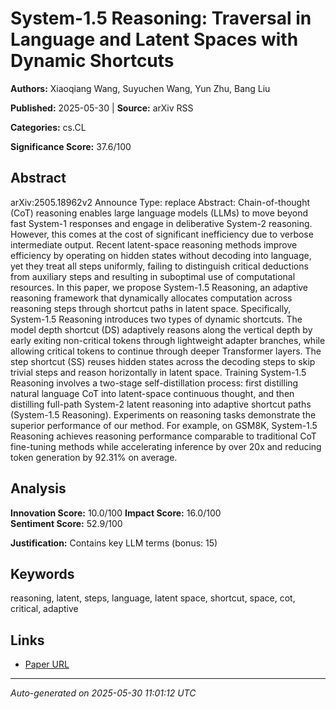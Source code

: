 # System-1.5 Reasoning: Traversal in Language and Latent Spaces with Dynamic Shortcuts

**Authors:** Xiaoqiang Wang, Suyuchen Wang, Yun Zhu, Bang Liu

**Published:** 2025-05-30 | **Source:** arXiv RSS

**Categories:** cs.CL

**Significance Score:** 37.6/100

## Abstract

arXiv:2505.18962v2 Announce Type: replace 
Abstract: Chain-of-thought (CoT) reasoning enables large language models (LLMs) to move beyond fast System-1 responses and engage in deliberative System-2 reasoning. However, this comes at the cost of significant inefficiency due to verbose intermediate output. Recent latent-space reasoning methods improve efficiency by operating on hidden states without decoding into language, yet they treat all steps uniformly, failing to distinguish critical deductions from auxiliary steps and resulting in suboptimal use of computational resources. In this paper, we propose System-1.5 Reasoning, an adaptive reasoning framework that dynamically allocates computation across reasoning steps through shortcut paths in latent space. Specifically, System-1.5 Reasoning introduces two types of dynamic shortcuts. The model depth shortcut (DS) adaptively reasons along the vertical depth by early exiting non-critical tokens through lightweight adapter branches, while allowing critical tokens to continue through deeper Transformer layers. The step shortcut (SS) reuses hidden states across the decoding steps to skip trivial steps and reason horizontally in latent space. Training System-1.5 Reasoning involves a two-stage self-distillation process: first distilling natural language CoT into latent-space continuous thought, and then distilling full-path System-2 latent reasoning into adaptive shortcut paths (System-1.5 Reasoning). Experiments on reasoning tasks demonstrate the superior performance of our method. For example, on GSM8K, System-1.5 Reasoning achieves reasoning performance comparable to traditional CoT fine-tuning methods while accelerating inference by over 20x and reducing token generation by 92.31% on average.

## Analysis

**Innovation Score:** 10.0/100
**Impact Score:** 16.0/100  
**Sentiment Score:** 52.9/100

**Justification:** Contains key LLM terms (bonus: 15)

## Keywords

reasoning, latent, steps, language, latent space, shortcut, space, cot, critical, adaptive

## Links

- [Paper URL](https://arxiv.org/abs/2505.18962)

---
*Auto-generated on 2025-05-30 11:01:12 UTC*
